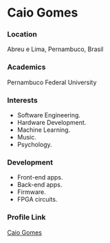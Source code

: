 # Caio Gomes

### Location

Abreu e Lima, Pernambuco, Brasil

### Academics

Pernambuco Federal University

### Interests

- Software Engineering.
- Hardware Development.
- Machine Learning.
- Music.
- Psychology.

### Development

- Front-end apps.
- Back-end apps.
- Firmware.
- FPGA circuits.

### Profile Link

[Caio Gomes](https://github.com/minimarvin)
